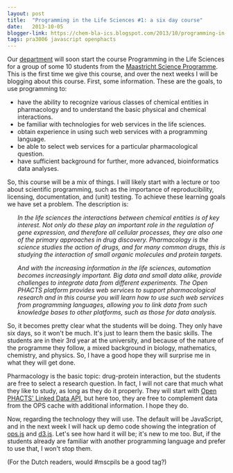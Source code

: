 ```yaml
---
layout: post
title:  "Programming in the Life Sciences #1: a six day course"
date:   2013-10-05
blogger-link: https://chem-bla-ics.blogspot.com/2013/10/programming-in-life-sciences-1-six-day.html
tags: pra3006 javascript openphacts
---
```


Our [department](http://www.bigcat.unimaas.nl/) will soon start the course Programming in the Life Sciences for a group of some
10 students from the [Maastricht Science Programme](http://www.maastrichtuniversity.nl/web/Schools/MaastrichtScienceProgramme.htm).
This is the first time we give this course, and over the next weeks I will be blogging about this course. First, some information.
These are the goals, to use programming to:

* have the ability to recognize various classes of chemical entities in pharmacology and to understand the basic physical and chemical interactions.
* be familiar with technologies for web services in the life sciences.
* obtain experience in using such web services with a programming language.
* be able to select web services for a particular pharmacological question.
* have sufficient background for further, more advanced, bioinformatics data analyses.

So, this course will be a mix of things. I will likely start with a lecture or too about scientific programming, such as the
importance of reproducibility, licensing, documentation, and (unit) testing. To achieve these learning goals we have set a
problem. The description is:

<ul><i>
In the life sciences the interactions between chemical entities is of key interest. Not only do these play an important role
in the regulation of gene expression, and therefore all cellular processes, they are also one of the primary approaches in
drug discovery. Pharmacology is the science studies the action of drugs, and for many common drugs, this is studying the
interaction of small organic molecules and protein targets.

And with the increasing information in the life sciences, automation becomes increasingly important. Big data and small data
alike, provide challenges to integrate data from different experiments. The Open PHACTS platform provides web services to
support pharmacological research and in this course you will learn how to use such web services from programming languages,
allowing you to link data from such knowledge bases to other platforms, such as those for data analysis.
</i></ul>

So, it becomes pretty clear what the students will be doing. They only have six days, so it won't be much. It's just to learn
them the basic skills. The students are in their 3rd year at the university, and because of the nature of the programme they
follow, a mixed background in biology, mathematics, chemistry, and physics. So, I have a good hope they will surprise me in
what they will get done.

Pharmacology is the basic topic: drug-protein interaction, but the students are free to select a research question. In fact,
I will not care that much what they like to study, as long as they do it properly. They will start with
[Open PHACTS' Linked Data API](https://dev.openphacts.org/docs), but here too, they are free to complement data from the
OPS cache with additional information. I hope they do.

Now, regarding the technology they will use. The default will be JavaScript, and in the next week I will hack up demo code
showing the integration of [ops.js](https://github.com/openphacts/ops.js) and [d3.js](http://d3js.org/).
Let's see how hard it will be; it's new to me too. But, if the students
already are familiar with another programming language and prefer to use that, I won't stop them.

(For the Dutch readers, would #mscpils be a good tag?)
